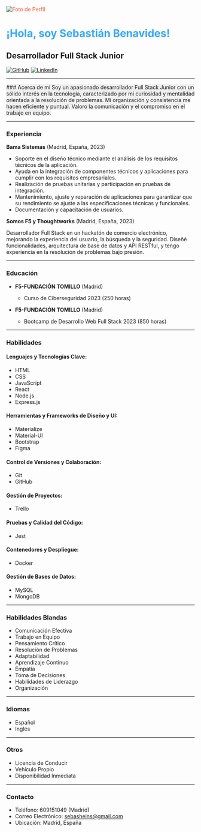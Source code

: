<span style="color: #ff5733">![Foto de Perfil](enlace_a_tu_imagen_de_perfil)</span>

# <span style="color: #33aaff">¡Hola, soy Sebastián Benavides!</span>

## Desarrollador Full Stack Junior

[![GitHub](enlace_a_tu_perfil_de_GitHub)](https://github.com/sebasbh)
[![LinkedIn](enlace_a_tu_perfil_de_LinkedIn)](https://www.linkedin.com/in/sebastian-benavides-heins/)

---

<span style="background-color: #f0f0f0">
### Acerca de mí
Soy un apasionado desarrollador Full Stack Junior con un sólido interés en la tecnología, caracterizado por mi curiosidad y mentalidad orientada a la resolución de problemas. Mi organización y consistencia me hacen eficiente y puntual. Valoro la comunicación y el compromiso en el trabajo en equipo.
</span>

---

### Experiencia

**Bama Sistemas** (Madrid, España, 2023)

- Soporte en el diseño técnico mediante el análisis de los requisitos técnicos de la aplicación.
- Ayuda en la integración de componentes técnicos y aplicaciones para cumplir con los requisitos empresariales.
- Realización de pruebas unitarias y participación en pruebas de integración.
- Mantenimiento, ajuste y reparación de aplicaciones para garantizar que su rendimiento se ajuste a las especificaciones técnicas y funcionales.
- Documentación y capacitación de usuarios.

**Somos F5 y Thoughtworks** (Madrid, España, 2023)

Desarrollador Full Stack en un hackatón de comercio electrónico, mejorando la experiencia del usuario, la búsqueda y la seguridad. Diseñé funcionalidades, arquitectura de base de datos y API RESTful, y tengo experiencia en la resolución de problemas bajo presión.

---

### Educación

- **F5-FUNDACIÓN TOMILLO** (Madrid)
  - Curso de Ciberseguridad 2023 (250 horas)

- **F5-FUNDACIÓN TOMILLO** (Madrid)
  - Bootcamp de Desarrollo Web Full Stack 2023 (850 horas)

---

### Habilidades

#### Lenguajes y Tecnologías Clave:

- HTML
- CSS
- JavaScript
- React
- Node.js
- Express.js

#### Herramientas y Frameworks de Diseño y UI:

- Materialize
- Material-UI
- Bootstrap
- Figma

#### Control de Versiones y Colaboración:

- Git
- GitHub

#### Gestión de Proyectos:

- Trello

#### Pruebas y Calidad del Código:

- Jest

#### Contenedores y Despliegue:

- Docker

#### Gestión de Bases de Datos:

- MySQL
- MongoDB

---

### Habilidades Blandas

- Comunicación Efectiva
- Trabajo en Equipo
- Pensamiento Crítico
- Resolución de Problemas
- Adaptabilidad
- Aprendizaje Continuo
- Empatía
- Toma de Decisiones
- Habilidades de Liderazgo
- Organización

---

### Idiomas

- Español
- Inglés

---

### Otros

- Licencia de Conducir
- Vehículo Propio
- Disponibilidad Inmediata

---

### Contacto

- Teléfono: 609151049 (Madrid)
- Correo Electrónico: sebasheins@gmail.com
- Ubicación: Madrid, España
